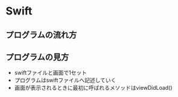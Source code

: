 # Swift
## プログラムの流れ方
## プログラムの見方
* swiftファイルと画面で1セット
* プログラムはswiftファイルへ記述していく
* 画面が表示されるときに最初に呼ばれるメソッドはviewDidLoad()

